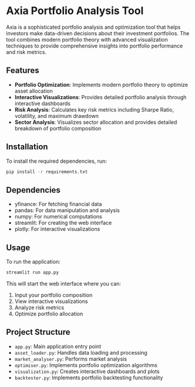 # Axia Portfolio Analysis Tool

Axia is a sophisticated portfolio analysis and optimization tool that helps investors make data-driven decisions about their investment portfolios. The tool combines modern portfolio theory with advanced visualization techniques to provide comprehensive insights into portfolio performance and risk metrics.

## Features

- **Portfolio Optimization**: Implements modern portfolio theory to optimize asset allocation
- **Interactive Visualizations**: Provides detailed portfolio analysis through interactive dashboards
- **Risk Analysis**: Calculates key risk metrics including Sharpe Ratio, volatility, and maximum drawdown
- **Sector Analysis**: Visualizes sector allocation and provides detailed breakdown of portfolio composition

## Installation

To install the required dependencies, run:

```bash
pip install -r requirements.txt
```

## Dependencies

- yfinance: For fetching financial data
- pandas: For data manipulation and analysis
- numpy: For numerical computations
- streamlit: For creating the web interface
- plotly: For interactive visualizations

## Usage

To run the application:

```bash
streamlit run app.py
```

This will start the web interface where you can:
1. Input your portfolio composition
2. View interactive visualizations
3. Analyze risk metrics
4. Optimize portfolio allocation

## Project Structure

- `app.py`: Main application entry point
- `asset_loader.py`: Handles data loading and processing
- `market_analyser.py`: Performs market analysis
- `optimiser.py`: Implements portfolio optimization algorithms
- `visualization.py`: Creates interactive dashboards and plots
- `backtester.py`: Implements portfolio backtesting functionality